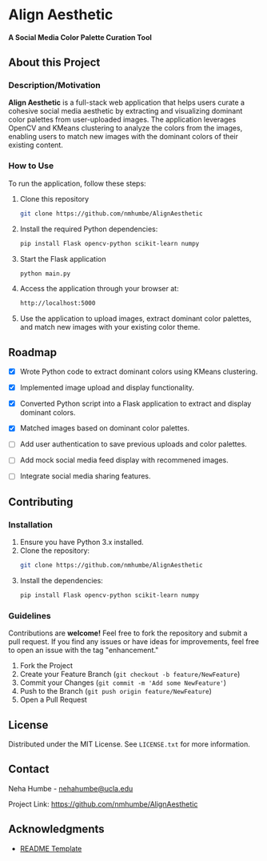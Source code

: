 # Align Aesthetic

#### A Social Media Color Palette Curation Tool

## About this Project

### Description/Motivation
**Align Aesthetic** is a full-stack web application that helps users curate a cohesive social media aesthetic by extracting and visualizing dominant color palettes from user-uploaded images. The application leverages OpenCV and KMeans clustering to analyze the colors from the images, enabling users to match new images with the dominant colors of their existing content.

### How to Use
To run the application, follow these steps:
1. Clone this repository
   ```sh
   git clone https://github.com/nmhumbe/AlignAesthetic
   ```
2. Install the required Python dependencies:
   ```sh
   pip install Flask opencv-python scikit-learn numpy
   ```
3. Start the Flask application
   ```sh
   python main.py
   ```
4. Access the application through your browser at:
   ```sh
   http://localhost:5000
   ```
5. Use the application to upload images, extract dominant color palettes, and match new images with your existing color theme.
   
<!-- ROADMAP -->

## Roadmap
- [X] Wrote Python code to extract dominant colors using KMeans clustering.
- [X] Implemented image upload and display functionality.
- [X] Converted Python script into a Flask application to extract and display dominant colors.
- [X] Matched images based on dominant color palettes.
- [ ] Add user authentication to save previous uploads and color palettes.
- [ ] Add mock social media feed display with recommened images.
- [ ] Integrate social media sharing features.


## Contributing
### Installation
1. Ensure you have Python 3.x installed.
2. Clone the repository:
   ```sh
   git clone https://github.com/nmhumbe/AlignAesthetic
   ```
3. Install the dependencies:
   ```sh
   pip install Flask opencv-python scikit-learn numpy
   ```

### Guidelines
Contributions are **welcome!** Feel free to fork the repository and submit a pull request. If you find any issues or have ideas for improvements, feel free to open an issue with the tag "enhancement."

1. Fork the Project
2. Create your Feature Branch (`git checkout -b feature/NewFeature`)
3. Commit your Changes (`git commit -m 'Add some NewFeature'`)
4. Push to the Branch (`git push origin feature/NewFeature`)
5. Open a Pull Request
   

<!-- LICENSE -->
## License
Distributed under the MIT License. See `LICENSE.txt` for more information.

<!-- CONTACT -->
## Contact

Neha Humbe - nehahumbe@ucla.edu

Project Link: https://github.com/nmhumbe/AlignAesthetic


<!-- ACKNOWLEDGMENTS -->
## Acknowledgments
* [README Template](https://github.com/othneildrew/Best-README-Template)
  
